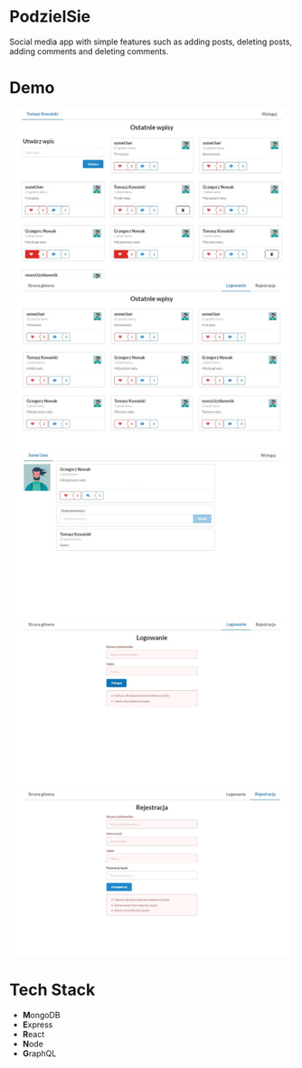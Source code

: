 # PodzielSie

Social media app with simple features such as adding posts, deleting posts, adding comments and deleting comments.

# Demo

![](/demo/demo1.jpg)
![](/demo/demo2.JPG)
![](/demo/demo3.JPG)
![](/demo/demo4.JPG)
![](/demo/demo5.JPG)

# Tech Stack

- **M**ongoDB
- **E**xpress
- **R**eact
- **N**ode
- **G**raphQL
